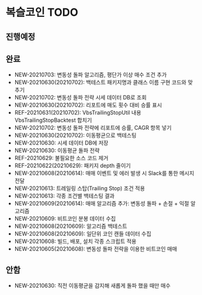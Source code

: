 # 복슬코인 TODO

## 진행예정

## 완료
- NEW-20210703: 변동성 돌파 알고리즘, 평단가 이상 매수 조건 추가
- NEW-20210630(20210702): 백테스트 패키지명과 클래스 이름 구현 코드와 맞추기
- NEW-20210702: 변동성 돌파 전략 시세 데이터 DB로 조회
- NEW-20210630(20210702): 리포트에 매도 횟수 대비 승률 표시
- REF-20210631(20210702): VbsTrailingStopUtil 내용 VbsTrailingStopBacktest 합치기
- NEW-20210702: 변동성 돌파 전략에 리포트에 승률, CAGR 항목 넣기
- NEW-20210630(20210702): 이동평균으로 백테스팅
- NEW-20210630: 시세 데이터 DB에 저장
- NEW-20210630: 이동평균 돌파 전략
- REF-20210629: 불필요한 소스 코드 제거
- REF-20210622(20210629): 패키지 depth 줄이기
- NEW-20210608(20210614): 매매 이벤트 및 에러 발생 시 Slack를 통한 메시지 전달
- NEW-20210613: 트레일링 스탑(Trailing Stop) 조건 적용
- NEW-20210613: 각종 조건별 백테스팅 결과
- NEW-20210609(20210614): 매매 알고리즘 추가: 변동성 돌파 + 손절 + 익절 알고리즘
- NEW-20210609: 비트코인 분봉 데이터 수집
- NEW-20210608(20210609): 알고리즘 백테스트
- NEW-20210608(20210609): 일단위 코인 캔들 데이터 수집
- NEW-20210608: 빌드, 배포, 설치 각종 스크립트 적용
- NEW-20210605(20210608): 변동성 돌파 전략을 이용한 비트코인 매매

## 안함
- NEW-20210630: 직전 이동평균을 감지해 새롭게 돌파 했을 때만 매수
